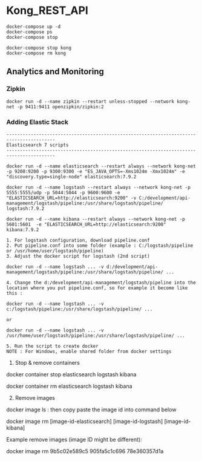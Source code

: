 # Kong_REST_API

``` 
docker-compose up -d
docker-compose ps
docker-compose stop
```

``` 
docker-compose stop kong
docker-compose rm kong
```


## Analytics and Monitoring

### Zipkin

```
docker run -d --name zipkin --restart unless-stopped --network kong-net -p 9411:9411 openzipkin/zipkin:2
```

### Adding Elastic Stack

```
----------------------------------------------------------------------------------------
Elasticsearch 7 scripts
----------------------------------------------------------------------------------------

docker run -d --name elasticsearch --restart always --network kong-net -p 9200:9200 -p 9300:9300 -e "ES_JAVA_OPTS=-Xms1024m -Xmx1024m" -e "discovery.type=single-node" elasticsearch:7.9.2

docker run -d --name logstash --restart always --network kong-net -p 5555:5555/udp -p 5044:5044 -p 9600:9600 -e "ELASTICSEARCH_URL=http://elasticsearch:9200" -v C:/development/api-management/logstash/pipeline:/usr/share/logstash/pipeline/ logstash:7.9.2

docker run -d --name kibana --restart always --network kong-net -p 5601:5601  -e "ELASTICSEARCH_URL=http://elasticsearch:9200" kibana:7.9.2
```


```
1. For logstash configuration, download pipeline.conf
2. Put pipeline.conf into some folder (example : C:/logstash/pipeline or /usr/home/user/logstash/pipeline)
3. Adjust the docker script for logstash (2nd script)

docker run -d --name logstash ... -v d:/development/api-management/logstash/pipeline:/usr/share/logstash/pipeline/ ...

4. Change the d:/development/api-management/logstash/pipeline into the location where you put pipeline.conf, so for example it become like this :

docker run -d --name logstash ... -v c:/logstash/pipeline:/usr/share/logstash/pipeline/ ...

or

docker run -d --name logstash ... -v /usr/home/user/logstash/pipeline:/usr/share/logstash/pipeline/ ...

5. Run the script to create docker
NOTE : For Windows, enable shared folder from docker settings
```

1. Stop & remove containers

docker container stop elasticsearch logstash kibana

docker container rm elasticsearch logstash kibana



2. Remove images

docker image ls : then copy paste the image id into command below

docker image rm [image-id-elasticsearch] [image-id-logstash] [image-id-kibana]



Example remove images (image ID might be different):

docker image rm 9b5c02e589c5 905fa5c1c696 78e360357d1a
